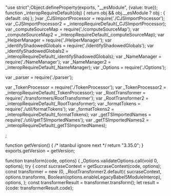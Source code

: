 "use strict";Object.defineProperty(exports, "__esModule", {value: true}); function _interopRequireDefault(obj) { return obj && obj.__esModule ? obj : { default: obj }; }var _CJSImportProcessor = require('./CJSImportProcessor'); var _CJSImportProcessor2 = _interopRequireDefault(_CJSImportProcessor);
var _computeSourceMap = require('./computeSourceMap'); var _computeSourceMap2 = _interopRequireDefault(_computeSourceMap);
var _HelperManager = require('./HelperManager');
var _identifyShadowedGlobals = require('./identifyShadowedGlobals'); var _identifyShadowedGlobals2 = _interopRequireDefault(_identifyShadowedGlobals);
var _NameManager = require('./NameManager'); var _NameManager2 = _interopRequireDefault(_NameManager);
var _Options = require('./Options');

var _parser = require('./parser');

var _TokenProcessor = require('./TokenProcessor'); var _TokenProcessor2 = _interopRequireDefault(_TokenProcessor);
var _RootTransformer = require('./transformers/RootTransformer'); var _RootTransformer2 = _interopRequireDefault(_RootTransformer);
var _formatTokens = require('./util/formatTokens'); var _formatTokens2 = _interopRequireDefault(_formatTokens);
var _getTSImportedNames = require('./util/getTSImportedNames'); var _getTSImportedNames2 = _interopRequireDefault(_getTSImportedNames);














;

 function getVersion() {
  /* istanbul ignore next */
  return "3.35.0";
} exports.getVersion = getVersion;

 function transform(code, options) {
  _Options.validateOptions.call(void 0, options);
  try {
    const sucraseContext = getSucraseContext(code, options);
    const transformer = new (0, _RootTransformer2.default)(
      sucraseContext,
      options.transforms,
      Boolean(options.enableLegacyBabel5ModuleInterop),
      options,
    );
    const transformerResult = transformer.transform();
    let result = {code: transformerResult.code};
